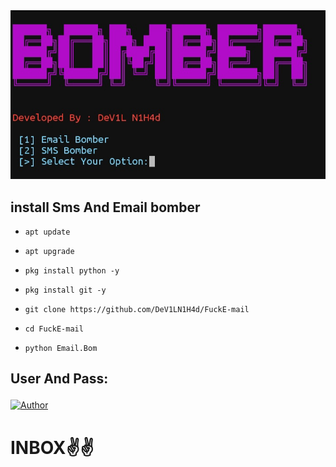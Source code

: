 <img src="Img.jpg">

## install Sms And Email bomber


* `apt update`

* `apt upgrade`

* `pkg install python -y`

* `pkg install git -y`

* `git clone https://github.com/DeV1LN1H4d/FuckE-mail`

* `cd FuckE-mail`

* `python Email.Bom`


## User And Pass:<p align="center">
<a href="https://Facebook.com/DevilNihad/"><img title="Author" src="https://img.shields.io/badge/Author-Dev1L%20N1H4d-red"></a>

# INBOX✌️✌️
